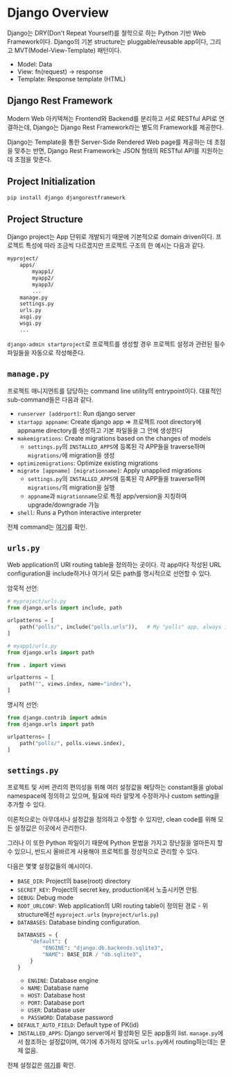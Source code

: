 # Django Overview

Django는 DRY(Don't Repeat Yourself)를 철학으로 하는 Python 기반 Web Framework이다.
Django의 기본 structure는 pluggable/reusable app이다,
그리고 MVT(Model-View-Template) 패턴이다.

* Model: Data
* View: fn(request) -> response
* Template: Response template (HTML)

## Django Rest Framework

Modern Web 아키텍쳐는 Frontend와 Backend를 분리하고 서로 RESTful API로 연결하는데,
Django는 Django Rest Framework라는 별도의 Framework를 제공한다.

Django는 Template을 통한 Server-Side Rendered Web page를 제공하는 데 초점을 맞추는 반면,
Django Rest Framework는 JSON 형태의 RESTful API를 지원하는 데 초점을 맞춘다.

## Project Initialization

```sh
pip install django djangorestframework
```

## Project Structure

Django project는 App 단위로 개발되기 때문에 기본적으로 domain driven이다.
프로젝트 특성에 따라 조금씩 다르겠지만 프로젝트 구조의 한 예시는 다음과 같다.

```txt
myproject/
    apps/
        myapp1/
        myapp2/
        myapp3/
        ...
    manage.py
    settings.py
    urls.py
    asgi.py
    wsgi.py
    ...
```

`django-admin startproject`로 프로젝트를 생성할 경우 프로젝트 설정과 관련된 필수 파일들을 자동으로 작성해준다.

## `manage.py`

프로젝트 매니지먼트를 담당하는 command line utility의 entrypoint이다.
대표적인 sub-command들은 다음과 같다.

* `runserver [addrport]`: Run django server
* `startapp appname`: Create django app => 프로젝트 root directory에 appname directory를 생성하고 기본 파일들을 그 안에 생성한다
* `makemigrations`: Create migrations based on the changes of models
    * `settings.py`의 `INSTALLED_APPS`에 등록된 각 APP들을 traverse하며 `migrations/`에 migration을 생성
* `optimizemigrations`: Optimize existing migrations
* `migrate [appname] [migrationname]`: Apply unapplied migrations
    * `settings.py`의 `INSTALLED_APPS`에 등록된 각 APP들을 traverse하며 `migrations/`의 migration을 실행
    * `appname`과 `migrationname`으로 특정 app/version을 지칭하여 upgrade/downgrade 가능
* `shell`: Runs a Python interactive interpreter

전체 command는 [여기](https://docs.djangoproject.com/en/5.0/ref/django-admin/)를 확인.

## `urls.py`

Web application의 URI routing table을 정의하는 곳이다.
각 app마다 작성된 URL configuration을 include하거나 여기서 모든 path를 명시적으로 선언할 수 있다.

암묵적 선언:
```py
# myproject/urls.py
from django.urls import include, path

urlpatterns = [
    path("polls/", include("polls.urls")),   # My "polls" app, always included by `include()`
]

# myapp1/urls.py
from django.urls import path

from . import views

urlpatterns = [
    path("", views.index, name="index"),
]
```

명시적 선언:
```py
from django.contrib import admin
from django.urls import path

urlpatterns= [
    path("polls/", polls.views.index),
]
```

## `settings.py`

프로젝트 및 서버 관리의 편의성을 위해 여러 설정값을 해당하는 constant들을 global namespace에 정의하고 있으며,
필요에 따라 알맞게 수정하거나 custom setting을 추가할 수 있다.

이론적으로는 아무데서나 설정값을 정의하고 수정할 수 있지만,
clean code를 위해 모든 설정값은 이곳에서 관리한다.

그러나 이 또한 Python 파일이기 때문에 Python 문법을 가지고 장난질을 얼마든지 할 수 있으니,
반드시 올바르게 사용해야 프로젝트를 정상적으로 관리할 수 있다.

다음은 몇몇 설정값들의 예시이다.

* `BASE_DIR`: Project의 base(root) directory
* `SECRET_KEY`: Project의 secret key, production에서 노출시키면 안됨.
* `DEBUG`: Debug mode
* `ROOT_URLCONF`: Web application의 URI routing table이 정의된 경로 - 위 structure에선 `myproject.urls` (`myproject/urls.py`)
* `DATABASES`: Database binding configuration.
    ```py
    DATABASES = {
        "default": {
            "ENGINE": "django.db.backends.sqlite3",
            "NAME": BASE_DIR / "db.sqlite3",
        }
    }
    ```
    * `ENGINE`: Database engine
    * `NAME`: Database name
    * `HOST`: Database host
    * `PORT`: Database port
    * `USER`: Database user
    * `PASSWORD`: Database password
* `DEFAULT_AUTO_FIELD`: Default type of PK(id)
* `INSTALLED_APPS`: Django server에서 활성화된 모든 app들의 list. `manage.py`에서 참조하는 설정값이며, 여기에 추가하지 않아도 `urls.py`에서 routing하는데는 문제 없음.

전체 설정값은 [여기](https://docs.djangoproject.com/en/5.0/ref/settings/)를 확인.
